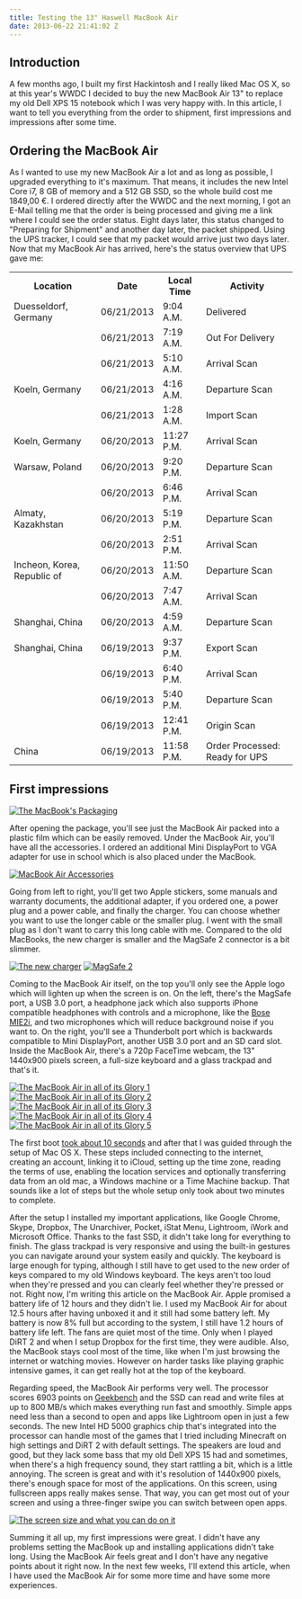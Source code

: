 ```yaml
---
title: Testing the 13" Haswell MacBook Air
date: 2013-06-22 21:41:02 Z
---
```


## Introduction

A few months ago, I built my first Hackintosh and I really liked Mac OS X, so at this year's WWDC I decided to buy the new MacBook Air 13" to replace my old Dell XPS 15 notebook which I was very happy with. In this article, I want to tell you everything from the order to shipment, first impressions and impressions after some time.

## Ordering the MacBook Air

As I wanted to use my new MacBook Air a lot and as long as possible, I upgraded everything to it's maximum. That means, it includes the new Intel Core i7, 8 GB of memory and a 512 GB SSD, so the whole build cost me 1849,00 €. I ordered directly after the WWDC and the next morning, I got an E-Mail telling me that the order is being processed and giving me a link where I could see the order status. Eight days later, this status changed to "Preparing for Shipment" and another day later, the packet shipped. Using the UPS tracker, I could see that my packet would arrive just two days later. Now that my MacBook Air has arrived, here's the status overview that UPS gave me:

<table border="0" cellspacing="0" cellpadding="0">

<tbody>

<tr>

<th>Location</th>

<th>Date</th>

<th>Local Time</th>

<th>Activity</th>

</tr>

<tr>

<td>Duesseldorf, Germany</td>

<td>06/21/2013</td>

<td>9:04 A.M.</td>

<td>Delivered</td>

</tr>

<tr>

<td></td>

<td>06/21/2013</td>

<td>7:19 A.M.</td>

<td>Out For Delivery</td>

</tr>

<tr>

<td></td>

<td>06/21/2013</td>

<td>5:10 A.M.</td>

<td>Arrival Scan</td>

</tr>

<tr>

<td>Koeln, Germany</td>

<td>06/21/2013</td>

<td>4:16 A.M.</td>

<td>Departure Scan</td>

</tr>

<tr>

<td></td>

<td>06/21/2013</td>

<td>1:28 A.M.</td>

<td>Import Scan</td>

</tr>

<tr>

<td>Koeln, Germany</td>

<td>06/20/2013</td>

<td>11:27 P.M.</td>

<td>Arrival Scan</td>

</tr>

<tr>

<td>Warsaw, Poland</td>

<td>06/20/2013</td>

<td>9:20 P.M.</td>

<td>Departure Scan</td>

</tr>

<tr>

<td></td>

<td>06/20/2013</td>

<td>6:46 P.M.</td>

<td>Arrival Scan</td>

</tr>

<tr>

<td>Almaty, Kazakhstan</td>

<td>06/20/2013</td>

<td>5:19 P.M.</td>

<td>Departure Scan</td>

</tr>

<tr>

<td></td>

<td>06/20/2013</td>

<td>2:51 P.M.</td>

<td>Arrival Scan</td>

</tr>

<tr>

<td>Incheon, Korea, Republic of</td>

<td>06/20/2013</td>

<td>11:50 A.M.</td>

<td>Departure Scan</td>

</tr>

<tr>

<td></td>

<td>06/20/2013</td>

<td>7:47 A.M.</td>

<td>Arrival Scan</td>

</tr>

<tr>

<td>Shanghai, China</td>

<td>06/20/2013</td>

<td>4:59 A.M.</td>

<td>Departure Scan</td>

</tr>

<tr>

<td>Shanghai, China</td>

<td>06/19/2013</td>

<td>9:37 P.M.</td>

<td>Export Scan</td>

</tr>

<tr>

<td></td>

<td>06/19/2013</td>

<td>6:40 P.M.</td>

<td>Arrival Scan</td>

</tr>

<tr>

<td></td>

<td>06/19/2013</td>

<td>5:40 P.M.</td>

<td>Departure Scan</td>

</tr>

<tr>

<td></td>

<td>06/19/2013</td>

<td>12:41 P.M.</td>

<td>Origin Scan</td>

</tr>

<tr>

<td>China</td>

<td>06/19/2013</td>

<td>11:58 P.M.</td>

<td>Order Processed: Ready for UPS</td>

</tr>

</tbody>

</table>

## First impressions

[![The MacBook's Packaging](/uploads/2013/06/MG_0664.jpg)](/uploads/2013/06/MG_0664.jpg)

After opening the package, you'll see just the MacBook Air packed into a plastic film which can be easily removed. Under the MacBook Air, you'll have all the accessories. I ordered an additional Mini DisplayPort to VGA adapter for use in school which is also placed under the MacBook.

[![MacBook Air Accessories](/uploads/2013/06/MG_0665.jpg)](/uploads/2013/06/MG_0665.jpg)

Going from left to right, you'll get two Apple stickers, some manuals and warranty documents, the additional adapter, if you ordered one, a power plug and a power cable, and finally the charger. You can choose whether you want to use the longer cable or the smaller plug. I went with the small plug as I don't want to carry this long cable with me. Compared to the old MacBooks, the new charger is smaller and the MagSafe 2 connector is a bit slimmer.

[![The new charger](/uploads/2013/06/MG_0669.jpg)](/uploads/2013/06/MG_0669.jpg)
[![MagSafe 2](/uploads/2013/06/MG_0666.jpg)](/uploads/2013/06/MG_0666.jpg)

Coming to the MacBook Air itself, on the top you'll only see the Apple logo which will lighten up when the screen is on. On the left, there's the MagSafe port, a USB 3.0 port, a headphone jack which also supports iPhone compatible headphones with controls and a microphone, like the [Bose MIE2i](/bose-mie2i-review/ "Bose MIE2i Headphones Review"), and two microphones which will reduce background noise if you want to. On the right, you'll see a Thunderbolt port which is backwards compatible to Mini DisplayPort, another USB 3.0 port and an SD card slot. Inside the MacBook Air, there's a 720p FaceTime webcam, the 13" 1440x900 pixels screen, a full-size keyboard and a glass trackpad and that's it.

[![The MacBook Air in all of its Glory 1](/uploads/2013/06/MG_0670.jpg)](/uploads/2013/06/MG_0670.jpg)
[![The MacBook Air in all of its Glory 2](/uploads/2013/06/MG_0671.jpg)](/uploads/2013/06/MG_0671.jpg)
[![The MacBook Air in all of its Glory 3](/uploads/2013/06/MG_0673.jpg)](/uploads/2013/06/MG_0673.jpg)
[![The MacBook Air in all of its Glory 4](/uploads/2013/06/MG_0674.jpg)](/uploads/2013/06/MG_0674.jpg)
[![The MacBook Air in all of its Glory 5](/uploads/2013/06/MG_0675.jpg)](/uploads/2013/06/MG_0675.jpg)

The first boot [took about 10 seconds](http://www.youtube.com/watch?v=kr9sUDJJGv0) and after that I was guided through the setup of Mac OS X. These steps included connecting to the internet, creating an account, linking it to iCloud, setting up the time zone, reading the terms of use, enabling the location services and optionally transferring data from an old mac, a Windows machine or a Time Machine backup. That sounds like a lot of steps but the whole setup only took about two minutes to complete.

After the setup I installed my important applications, like Google Chrome, Skype, Dropbox, The Unarchiver, Pocket, iStat Menu, Lightroom, iWork and Microsoft Office. Thanks to the fast SSD, it didn't take long for everything to finish. The glass trackpad is very responsive and using the built-in gestures you can navigate around your system easily and quickly. The keyboard is large enough for typing, although I still have to get used to the new order of keys compared to my old Windows keyboard. The keys aren't too loud when they're pressed and you can clearly feel whether they're pressed or not. Right now, I'm writing this article on the MacBook Air. Apple promised a battery life of 12 hours and they didn't lie. I used my MacBook Air for about 12.5 hours after having unboxed it and it still had some battery left. My battery is now 8% full but according to the system, I still have 1.2 hours of battery life left. The fans are quiet most of the time. Only when I played DiRT 2 and when I setup Dropbox for the first time, they were audible. Also, the MacBook stays cool most of the time, like when I'm just browsing the internet or watching movies. However on harder tasks like playing graphic intensive games, it can get really hot at the top of the keyboard.

Regarding speed, the MacBook Air performs very well. The processor scores 6903 points on [Geekbench](http://browser.primatelabs.com/geekbench2/2082284 "Geekbench score") and the SSD can read and write files at up to 800 MB/s which makes everything run fast and smoothly. Simple apps need less than a second to open and apps like Lightroom open in just a few seconds. The new Intel HD 5000 graphics chip that's integrated into the processor can handle most of the games that I tried including Minecraft on high settings and DiRT 2 with default settings. The speakers are loud and good, but they lack some bass that my old Dell XPS 15 had and sometimes, when there's a high frequency sound, they start rattling a bit, which is a little annoying. The screen is great and with it's resolution of 1440x900 pixels, there's enough space for most of the applications. On this screen, using fullscreen apps really makes sense. That way, you can get most out of your screen and using a three-finger swipe you can switch between open apps.

[![The screen size and what you can do on it](/uploads/2013/06/Bildschirmfoto-2013-06-22-um-23.37.48.png)](/uploads/2013/06/Bildschirmfoto-2013-06-22-um-23.37.48.png)

Summing it all up, my first impressions were great. I didn't have any problems setting the MacBook up and installing applications didn't take long. Using the MacBook Air feels great and I don't have any negative points about it right now. In the next few weeks, I'll extend this article, when I have used the MacBook Air for some more time and have some more experiences.
